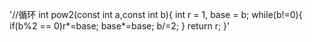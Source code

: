 '//循环
int pow2(const int a,const int b){
    int r = 1, base = b;
    while(b!=0){
        if(b%2 == 0)r*=base;
        base*=base;
        b/=2;
    }
    return r;
}'
